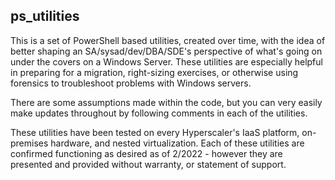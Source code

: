 ## ps_utilities

This is a set of PowerShell based utilities, created over time, with the idea of better shaping an SA/sysad/dev/DBA/SDE's perspective of what's going on under the covers on a Windows Server. These utilities are especially helpful in preparing for a migration, right-sizing exercises, or otherwise using forensics to troubleshoot problems with Windows servers.

There are some assumptions made within the code, but you can very easily make updates throughout by following comments in each of the utilities. 

These utilities have been tested on every Hyperscaler's IaaS platform, on-premises hardware, and nested virtualization. Each of these utilities are confirmed functioning as desired as of 2/2022 - however they are presented and provided without warranty, or statement of support. 
